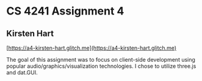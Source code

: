 # CS 4241 Assignment 4
## Kirsten Hart

[https://a4-kirsten-hart.glitch.me](https://a4-kirsten-hart.glitch.me)

The goal of this assignment was to focus on client-side development using popular audio/graphics/visualization technologies.
I chose to utilize three.js and dat.GUI.

